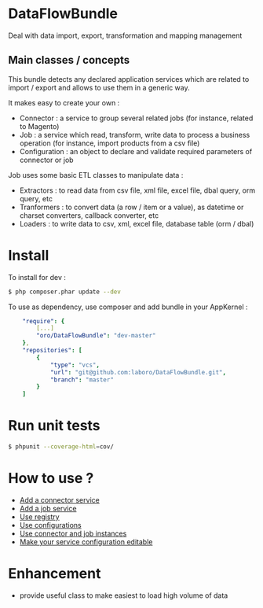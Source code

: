 DataFlowBundle
==============

Deal with data import, export, transformation and mapping management

Main classes /  concepts
------------------------

This bundle detects any declared application services which are related to import / export and allows to use them in a generic way.

It makes easy to create your own :
- Connector : a service to group several related jobs (for instance, related to Magento)
- Job : a service which read, transform, write data to process a business operation (for instance, import products from a csv file)
- Configuration : an object to declare and validate required parameters of connector or job

Job uses some basic ETL classes to manipulate data :
- Extractors : to read data from csv file, xml file, excel file, dbal query, orm query, etc
- Tranformers : to convert data (a row / item or a value), as datetime or charset converters, callback converter, etc
- Loaders : to write data to csv, xml, excel file, database table (orm / dbal)

Install
=======

To install for dev :

```bash
$ php composer.phar update --dev
```
To use as dependency, use composer and add bundle in your AppKernel :

```yaml
    "require": {
        [...]
        "oro/DataFlowBundle": "dev-master"
    },
    "repositories": [
        {
            "type": "vcs",
            "url": "git@github.com:laboro/DataFlowBundle.git",
            "branch": "master"
        }
    ]

```

Run unit tests
==============

```bash
$ phpunit --coverage-html=cov/
```

How to use ?
============

- [Add a connector service](Resources/doc/create_connector.md)
- [Add a job service](Resources/doc/create_job.md)
- [Use registry](Resources/doc/connector_registry.md)
- [Use configurations](Resources/doc/create_configuration.md)
- [Use connector and job instances](Resources/doc/connector_job_instances.md)
- [Make your service configuration editable](Resources/doc/configurable_services.md)

Enhancement
===========
- provide useful class to make easiest to load high volume of data

